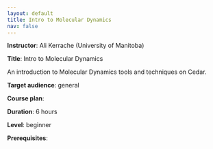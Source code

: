 ```yaml
---
layout: default
title: Intro to Molecular Dynamics
nav: false
---
```


**Instructor**: Ali Kerrache (University of Manitoba)

**Title**: Intro to Molecular Dynamics

An introduction to Molecular Dynamics tools and techniques on Cedar.

**Target audience**: general

**Course plan**:

**Duration**: 6 hours

**Level**: beginner

**Prerequisites**:
